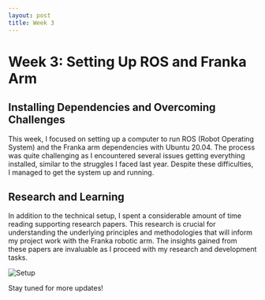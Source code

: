 ```yaml
---
layout: post
title: Week 3
---
```


# Week 3: Setting Up ROS and Franka Arm

## Installing Dependencies and Overcoming Challenges

This week, I focused on setting up a computer to run ROS (Robot Operating System) and the Franka arm dependencies with Ubuntu 20.04. The process was quite challenging as I encountered several issues getting everything installed, similar to the struggles I faced last year. Despite these difficulties, I managed to get the system up and running.

## Research and Learning

In addition to the technical setup, I spent a considerable amount of time reading supporting research papers. This research is crucial for understanding the underlying principles and methodologies that will inform my project work with the Franka robotic arm. The insights gained from these papers are invaluable as I proceed with my research and development tasks.

![Setup](https://cps.unileoben.ac.at/wp/Franka_Panda_teaching-1024x619.jpg)

Stay tuned for more updates!
